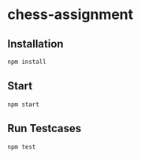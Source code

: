# chess-assignment

## Installation

`npm install`

## Start

`npm start`

## Run Testcases

`npm test`